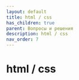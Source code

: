 ```yaml
---
layout: default
title: html / css
has_children: true
parent: Вопросы и решения
description: html / css
nav_order: 7
---
```

# html / css